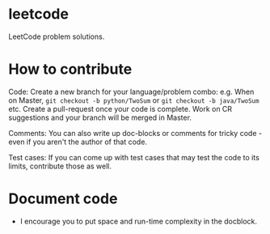 # leetcode
LeetCode problem solutions.

# How to contribute
Code:
Create a new branch for your language/problem combo: e.g. When on Master, `git checkout -b python/TwoSum` or `git checkout -b java/TwoSum` etc.
Create a pull-request once your code is complete. Work on CR suggestions and your branch will be merged in Master.

Comments:
You can also write up doc-blocks or comments for tricky code - even if you aren't the author of that code.

Test cases:
If you can come up with test cases that may test the code to its limits, contribute those as well.

# Document code
- I encourage you to put space and run-time complexity in the docblock.

